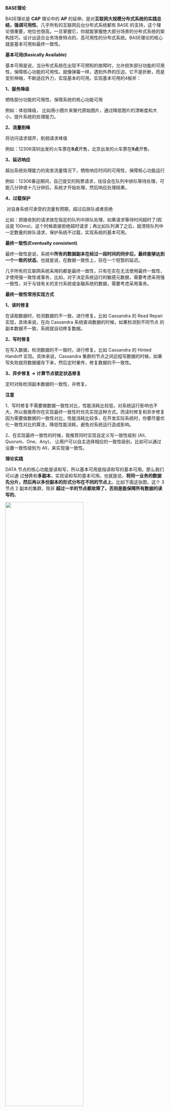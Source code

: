 **BASE理论**

BASE理论是 **CAP** 理论中的 **AP** 的延伸，是对**互联网大规模分布式系统的实践总结，强调可用性**。几乎所有的互联网后台分布式系统都有 BASE 的支持，这个理论很重要，地位也很高。一旦掌握它，你就能掌握绝大部分场景的分布式系统的架构技巧，设计出适合业务场景特点的、高可用性的分布式系统。BASE理论的核心就是基本可用和最终一致性。



**基本可用(Basically Available)**

基本可用是说，当分布式系统在出现不可预知的故障时，允许损失部分功能的可用性，保障核心功能的可用性。就像弹簧一样，遇到外界的压迫，它不是折断，而是变形伸缩，不断适应外力，实现基本的可用。实现基本可用的4板斧：

**1、服务降级**

牺牲部分功能的可用性，保障系统的核心功能可用

例如：体验降级， 比如用小图片来替代原始图片，通过降低图片的清晰度和大小，提升系统的处理能力。

**2、流量削峰**

将访问请求错开，削弱请求峰值

例如：12306深圳出发的火车票在**8点**开售，北京出发的火车票在**9点**开售。

**3、延迟响应**

超出系统处理能力的突发流量情况下，牺牲响应时间的可用性，保障核心功能运行

例如：12306春运期间，自己提交的购票请求，往往会在队列中排队等待处理，可能几分钟或十几分钟后，系统才开始处理，然后响应处理结果。

**4、过载保护**

​        对自身系统可承受的流量有预期，超过后排队或者拒绝

 比如：把接收到的请求放在指定的队列中排队处理，如果请求等待时间超时了(假设是 100ms)，这个时候直接拒绝超时请求；再比如队列满了之后，就清除队列中一定数量的排队请求，保护系统不过载，实现系统的基本可用。



**最终一致性(Eventually consistent)**

最终一致性是说，系统中**所有的数据副本在经过一段时间的同步后，最终能够达到一个一致的状态**。也就是说，在数据一致性上，存在一个短暂的延迟。

几乎所有的互联网系统采用的都是最终一致性，只有在实在无法使用最终一致性，才使用强一致性或事务，比如，对于决定系统运行的敏感元数据，需要考虑采用强一致性，对于与钱有关的支付系统或金融系统的数据，需要考虑采用事务。

**最终一致性常用实现方式**

**1、读时修复**

在读取数据时，检测数据的不一致，进行修复。比如 Cassandra 的 Read Repair 实现，具体来说，在向 Cassandra 系统查询数据的时候，如果检测到不同节点 的副本数据不一致，系统就自动修复数据。

**2、写时修复**

在写入数据，检测数据的不一致时，进行修复。比如 Cassandra 的 Hinted Handoff 实现。具体来说，Cassandra 集群的节点之间远程写数据的时候，如果写失败就将数据缓存下来，然后定时重传，修复数据的不一致性。

**3、异步修复 -> 计算节点锁定状态修复**

定时对账检测副本数据的一致性，并修复。

**注意**

1、写时修复不需要做数据一致性对比，性能消耗比较低，对系统运行影响也不大，所以我推荐你在实现最终一致性时优先实现这种方式。而读时修复和异步修复因为需要做数据的一致性对比，性能消耗比较多，在开发实际系统时，你要尽量优化一致性对比的算法，降低性能消耗，避免对系统运行造成影响。

2、在实现最终一致性的时候，我推荐同时实现自定义写一致性级别 (All、Quorum、One、Any)， 让用户可以自主选择相应的一致性级别，比如可以通过设置一致性级别为 All，来实现强一致性。



**理论实践**

DATA 节点的核心功能是读和写，所以基本可用是指读和写的基本可用。那么我们可以通 过**分片**和**多副本**，实现读和写的基本可用。也就是说，**将同一业务的数据先分片，然后再以多份副本的形式分布在不同的节点上**。比如下面这张图，这个 3 节点 2 副本的集群，除非 **超过一半的节点都故障了，否则是能保障所有数据的读写的**。

<img src="all_images/image-20230215112101127.png" width=70% height=70% />







**其他**

**小结**

1. BASE 理论是对 CAP 中一致性和可用性权衡的结果，它来源于对大规模互联网分布式系 统实践的总结，是基于 CAP 定理逐步演化而来的。它的核心思想是，如果不是必须的 话，不推荐实现事务或强一致性，鼓励可用性和性能优先，根据业务的场景特点，来实 现非常弹性的基本可用，以及实现数据的最终一致性。

2. BASE 理论主张通过牺牲部分功能的可用性，实现整体的基本可用，也就是说，通过服务 降级的方式，努力保障极端情况下的系统可用性。

3. ACID 理论是传统数据库常用的设计理念，追求强一致性模型。BASE 理论支持的是大型 分布式系统，通过牺牲强一致性获得高可用性。BASE 理论在很大程度上，解决了事务型 系统在性能、容错、可用性等方面痛点。**BASE 理论在 NoSQL 中应 用广泛，是 NoSQL 系统设计的事实上的理论支撑**。



**软状态**

软状态描述的是实现服务**可用性**的时候系统数据的一种过渡状态，也就是说不同节点间，数据副本存在短暂的不一致。



**强一致性必然影响可用性**

比如：假设 3 个节点的集群，每个节点的 可用性为 99.9%，那么整个集群的可用性为 99.7%。

解决可用性低的关键在于根据实际场景，尽量采用可用性优先的**AP**模型。







**Paxos算法(paikesasi)**



在过去几十年里，Paxos算法基本上是分布式共识的代名词，由（兰伯特）提出，当前最常用的一批共识算法都是基于它改进的。比如，Fast Paxos 算法、 Cheap Paxos 算法、Raft 算法、ZAB 协议等等。 Paxos 算法有一定的难度，可分布式算法本身就很复杂，Paxos 然也不会例外！ 



Paxos 算法包含 2 个部分:

1、**Basic Paxos** 算法，描述的是**多节点之间如何就某个值(提案 Value)达成共识**;

2、**Multi-Paxos** 思想，描述的是**执行多个 Basic Paxos 实例，就一系列值达成共识**。PS：兰伯特提到的 Multi-Paxos 思想，缺少代码实现的必要细节(比如怎么**选举领导者**)，所以在理解上比较难。



**Basic Paxos**

在 **Basic Paxos** 中，有**提议者(Proposer)**、**接受者(Acceptor)**、**学习者(Learner)** 三种角色，他们之间的关系如下:

<img src="all_images/image-20230215112254322.png" width=70% height=70% />





**提议者(Proposer)**

提议一个值，用于投票表决。



**接受者(Acceptor)**

对每个提议的值进行投票，并存储接受的值。一般来说，**集群中的所有节点都在扮演接受者的角色，参与共识协商，并接受和存储数据**。



**学习者(Learner)** 

被告知投票的结果，接受达成共识的值，存储保存，不参与投票的过程。一般来说，**学习者是数据备份节点**，比如“Master-Slave”模型中的 Slave，被动地接受数据，容灾备份。



**如何达成共识？**

Basic Paxos 是**通过二阶段提交的方式来达成共识的**。二阶段提交是达成共识的常用方式。

**1、准备(Prepare)阶段**

在准备请求中是不需要指定提议的值的，只需要携带提案编号就可以了。

注意：

如果准备请求的提案编号，小于等于接受者已经响应 的准备请求的提案编号，那么接受者将承诺不响应这个准备请求

**2、接受(Accept)阶段**

并发提议，会协商并接受编号最大的值。

注意：

如果接受请求中的提案的提案编号，小于接受者已经响应的准备请求的提案编号，那么接受者将承诺不通过这个提案

如果接受者之前有通过提案，那么接受者将承诺，会在准备请求的响应中， 包含已经通过的最大编号的提案信息。



**容错能力**

Basic Paxos 的容错能力，源自“大多数”的约定，你可以这么理解:**当少于一半的节点出现故障**的时候，共识协商仍然在正常工作。



**Multi-Paxos**

兰伯特提到的 Multi-Paxos 是一种思想，不是算法。而 Multi-Paxos 算法是一个统称，它是指基于 Multi-Paxos 思想，通过多个 Basic Paxos 实例实现一系列值的共识的算法(比如 Chubby 的 Multi-Paxos 实现、Raft 算法等)





**领导者（Leader）**

引入领导者节点，领导者节点作为唯一提议者，这样就不存在多个提议者同时提交提案的情况，也就不存在提案冲突的情况了（2 轮 RPC 通讯(准备阶段和接受阶段)往返消息多、耗性能、延迟大。）

<img src="all_images/image-20230215112333744.png" width=70% height=70% />



注意：在论文中，兰伯特没有说如何选举领导者，需要我们在实现 Multi- Paxos 算法的时候自己实现。 比如在 Chubby 中，主节点(也就是领导者节点)是通过执 行 Basic Paxos 算法，进行投票选举产生的。





**优化 Basic Paxos 执行**

“当领导者处于稳定状态时，省掉准备阶段，直接进入接受阶段”这个优化机 制，优化 Basic Paxos 执行。也就是说，领导者节点上，序列中的命令是最新的，不再需 要通过准备请求来发现之前被大多数节点通过的提案，领导者可以独立指定提案中的值。这 时，领导者在提交命令时，可以省掉准备阶段，直接进入到接受阶段：

<img src="all_images/image-20230215112427354.png" width=70% height=70% />





**Chubby 的 Multi-Paxos 实现**

1、通过引入**主节点**，实现了兰伯特提到的**领导者(Leader)节点特性**。也就是说，**主节点作为唯一提议者，这样就不存在多个提议者同时提交提案的情况，也就不存在提案冲突的情况了**。

2、主节点是通过执行 Basic Paxos 算法，进行投票选举产生的，并且在运行过程中，**主节点会通过不断续租的方式来延长租期(Lease)**。

3、实现了**Basic Paxos**优化，当领导者处于稳定状态时，省掉准备阶段，直接进入接受阶段。

4、实现了**成员变更(Group membership)**，以此保证节点变更的时 候集群的平稳运行。

补充：**Chubby**为了实现强一致性，读操作也只能在主节点上执行。



**Chubby写入流程**

当主节点从客户端接收到写请求后，作为提议者，执行 Basic Paxos实例，将数据发送给所有的节点，并且在大多数的服务器接受了这个写请求之后，再响应给客户端成功。

<img src="all_images/image-20230215112451820.png" width=70% height=70% />









**Chubby读取流程**

当主节点接收到读请求后，只需要查询本地数据，然后返回给客户端。

<img src="all_images/image-20230215112545119.png" width=70% height=70% />





**思考**

1**、**当**领导者处于稳定状态**时，**省掉准备阶段**，**直接进入接受阶段**”这个优化机制，是通过**减少非必须的协商步骤来提升性能**的。这种方法非常常用，也很有效。

2、**Chubby**读取和写入都在主节点，限制了集群处理写请求的并发能力，性能约等于单机（**写入达不到单机，需要多数节点响应**）。

2、**Chubby**也约定了大多数原则，Chubby能容错**(n-1)/2个节点**的**故障**。

4、疑问：**Chubby**是否所有节点都可以接收读写请求，非主节点收到请求后将请求转发给主节点？





**Raft 算法**

Raft算法属于Multi-Paxos算法，它是在兰伯特 Multi-Paxos 思想的基础上，做了一些简化和限制，比如**增加了日志必须是连续的**，只支持**领导者**、**跟随者**和**候选人**三种状态，在理解和算法实现上都相对容易许多。

**Raft 算法是现在分布式系统开发首选的共识算法**，全新的系统大多选择了Raft 算法(比如 Etcd、Consul、CockroachDB、Tidb、OceanBase等)。

一句话概述：**从本质上说，Raft 算法是通过一切以领导者为准的方式，实现一系列值的共识和各节点日志的一致**。



**动态图**

[http://thesecretlivesofdata.com/raft/](http://thesecretlivesofdata.com/raft/)



**Raft成员身份**

Raft 算法支持**领导者(Leader)**、**跟随者 (Follower)**和**候选人(Candidate)** 3 种状态。

**Follower**

接收和处理来自Leader的消息，当等待Leader心跳信息超时的时候，就主动站出来，推荐自己当Candidate。

**Candidate**

向其他节点发送请求投票(RequestVote)RPC 消息，通知其他节点来投票，如果赢得了大多数选票，就晋升当leader

**Leader**

处理写请求、管理日志复制和不断地发送心跳信息，通知其他节点“我是leader，我还存活“。

**注意：Raft 算法是强领导者模型，集群中只能有一个Leader。**



**Leader选举过程**

1、初始状态下，集群中所有的节点都是Follower(跟随者)状态。

<img src="all_images/image-20230215112618584.png" width=70% height=70% >



2、Raft 算法实现了随机超时时间（150-300ms）的特性。也就是说，每个节点等待领导者节点心跳信息的超时时间间隔是随机的。集群中没有领导者，而节点 A 的等待 超时时间最小(150ms)，它会最先因为没有等到领导者的心跳信息，发生超时。这个时候，节点 A 就增加自己的任期编号，并推举自己为候选人，先给自己投上一张选票，然后向其他节点发送请求投票 RPC 消息，请它们选举自己为领导者。

<img src="all_images/image-20230215112703320.png" width=70% height=70% />



3、如果其他节点接收到候选人 A 的请求投票 RPC 消息，在编号为 1 的这届任期内，也还没有进行过投票，那么它将把选票投给节点 A，并增加自己的任期编号。

<img src="all_images/image-20230215112744987.png" width=70% height=70% />



4、 如果候选人在选举超时时间内赢得了大多数的选票，那么它就会成为本届任期内新的领导者。

<img src="all_images/image-20230215112811664.png" width=70% height=70% />



5、 节点 A 当选领导者后，他将周期性地发送心跳消息，通知其他服务器我是领导者，阻止跟随者发起新的选举、篡权。

<img src="all_images/image-20230215112842428.png" width=70% height=70% />





**注意**

领导者 需要处理来自客户的**写请求**，并通过**日志复制实现各节点日志的一致**。



**日志复制过程**

在 Raft 算法中，副本数据是以日志的形式存在的，**领导者接收到来自客户端写请求后，处理写请求的过程就是一个复制和提交日志项的过程**。



**什么是日志项？**

日志项是一种数据格式，它主要包含用户指定的数据，也就是指令(Command)， 还包含一些附加信息，比如索引值(Log index)、任期编号(Term)。

<img src="all_images/image-20230215112909320.png" width=70% height=70% />



**指令**

一条由客户端请求指定的、状态机需要执行的指令。你可以将指令理解成客户端指定的数据。

**索引值**

日志项对应的整数索引值。它其实就是用来标识日志项的，是一个连续的、单调递增的整数号码。

**任期编号**

创建这条日志项的领导者的任期编号。

注意：一届领导者任期，往往有多条日志项，而且日志项的索引值是连续的



**如何复制日志？**



<img src="all_images/image-20230215112944379.png" width=70% height=70% />



1. 接收到客户端请求后，领导者基于客户端请求中的指令，创建一个新日志项，并附加到本地日志中。

2. 领导者通过日志复制RPC，将新的日志项复制到其他的服务器。

3. 当领导者将日志项，成功复制到大多数的服务器上的时候，领导者会将这条日志项提交 到它的状态机中。

4. 领导者将执行的结果返回给客户端。

5. 当跟随者接收到心跳信息，或者新的日志复制 RPC 消息后，如果跟随者发现领导者已经提交了某条日志项，而它还没提交，那么跟随者就将这条日志项提交到本地的状态机中。 （注意：这一点是对二阶段提交的优化，成为一阶段提交，减少了一半的往返消息，也就是降低了一半的消息延迟）



**如何实现日志一致性？**

在 Raft 算法中，领导者通过**强制跟随者直接复制自己的日志项，处理不一致日志**。也就是说，**Raft 是通过以领导者的日志为准，来实现各节点日志的一致的**。



**PrevLogEntry**：表示当前要复制的日志项，前面一条日志项的索引值。

**PrevLogTerm**：表示当前要复制的日志项，前面一条日志项的任期编号。

<img src="all_images/image-20230215113025858.png" width=70% height=70% />





1. 领导者通过日志复制 RPC 消息，发送当前最新日志项到跟随者(为了演示方便，假设当前需要复制的日志项是最新的)，这个消息的 PrevLogEntry 值为 7，PrevLogTerm值为 4。

2. 如果跟随者在它的日志中，找不到与PrevLogEntry值为 7、PrevLogTerm值为 4 的日志项，也就是说它的日志和领导者的不一致了，那么跟随者就会拒绝接收新的日志项， 并返回失败信息给领导者。

3. 这时，领导者会递减要复制的日志项的索引值，并发送新的日志项到跟随者，这个消息的PrevLogEntry值为6，PrevLogTerm值为3。

4. 如果跟随者在它的日志中，找到了 PrevLogEntry 值为 6、PrevLogTerm 值为 3 的日志项，那么日志复制 RPC 返回成功，这样一来，领导者就知道在PrevLogEntry 值为 6, PrevLogTerm 值为 3 的位置，跟随者的日志项与自己相同。

5. 领导者通过日志复制 RPC，复制并更新覆盖该索引值之后的日志项(也就是不一致的日志项)，最终实现了集群各节点日志的一致。
